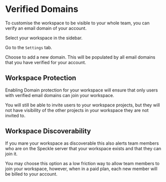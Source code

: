 # Verified Domains

To customise the workspace to be visible to your whole team, you can verify an email domain of your account.

Select your workspace in the sidebar.

Go to the `Settings` tab.

Choose to add a new domain. This will be populated by all email domains that you have verified for your account.

## Workspace Protection

Enabling Domain protection for your workspace will ensure that only users with verified email domains can join your workspace.

You will still be able to invite users to your workspace projects, but they will not have visibility of the other projects in your workspace they are not invited to.

## Workspace Discoverability

If you mare your workspace as discoverable this also alerts team members who are on the Speckle server that your workspace exists and that they can join it.

You may choose this option as a low friction way to allow team members to join your workspace, however, when in a paid plan, each new member will be billed to your account.
